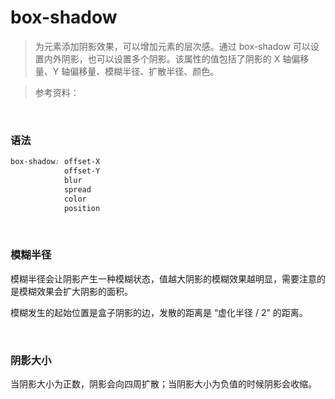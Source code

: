 # box-shadow

> 为元素添加阴影效果，可以增加元素的层次感。通过 box-shadow 可以设置内外阴影，也可以设置多个阴影。该属性的值包括了阴影的 X 轴偏移量、Y 轴偏移量、模糊半径、扩散半径、颜色。

> 参考资料：

<br>

### 语法

```css
box-shadow: offset-X
			offset-Y
			blur
			spread
			color
			position
```

<br>

### 模糊半径

模糊半径会让阴影产生一种模糊状态，值越大阴影的模糊效果越明显，需要注意的是模糊效果会扩大阴影的面积。

模糊发生的起始位置是盒子阴影的边，发散的距离是 “虚化半径 / 2” 的距离。

<br>

### 阴影大小

当阴影大小为正数，阴影会向四周扩散；当阴影大小为负值的时候阴影会收缩。

<br>



